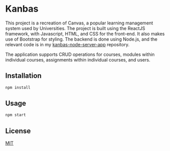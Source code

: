 # Kanbas
This project is a recreation of Canvas, a popular learning management system used by Universities. The project is built using the ReactJS framework, with Javascript, HTML, and CSS for the front-end. It also makes use of Bootstrap for styling. The backend is done using Node.js, and the relevant code is in my [kanbas-node-server-app](https://github.com/veeeena/kanbas-node-server-app) repository. 

The application supports CRUD operations for courses, modules within individual courses, assignments within individual courses, and users.

## Installation
```bash
npm install
```

## Usage

```bash
npm start
```

## License
[MIT](https://choosealicense.com/licenses/mit/)
